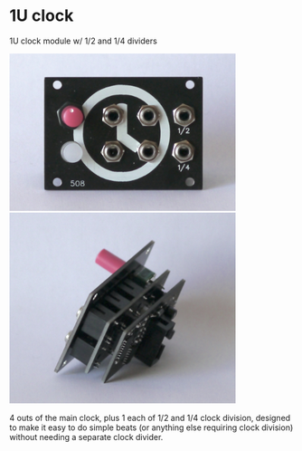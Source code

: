 # 1U clock
1U clock module w/ 1/2 and 1/4 dividers

<img src="1u-clock-front.JPG" width=400>
<img src="1u-clock-side.JPG" width=400>

4 outs of the main clock, plus 1 each of 1/2 and 1/4 clock division, designed to make it easy to do simple beats (or anything else requiring clock division) without needing a separate clock divider.
